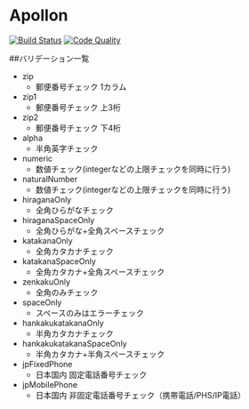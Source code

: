 # Apollon

[![Build Status](https://img.shields.io/travis/fusic/Apollon/master.svg?style=flat-square)](https://travis-ci.org/fusic/Apollon)
[![Code Quality](http://img.shields.io/scrutinizer/g/fusic/Apollon.svg?style=flat-square)](https://scrutinizer-ci.com/g/fusic/Apollon/)

##バリデーション一覧
- zip
  - 郵便番号チェック 1カラム
- zip1
  - 郵便番号チェック 上3桁
- zip2
  - 郵便番号チェック 下4桁
- alpha
  - 半角英字チェック
- numeric
  - 数値チェック(integerなどの上限チェックを同時に行う)
- naturalNumber
  - 数値チェック(integerなどの上限チェックを同時に行う)
- hiraganaOnly
  - 全角ひらがなチェック
- hiraganaSpaceOnly
  - 全角ひらがな+全角スペースチェック
- katakanaOnly
  - 全角カタカナチェック
- katakanaSpaceOnly
  - 全角カタカナ+全角スペースチェック
- zenkakuOnly
  - 全角のみチェック
- spaceOnly
  - スペースのみはエラーチェック
- hankakukatakanaOnly
  - 半角カタカナチェック
- hankakukatakanaSpaceOnly
  - 半角カタカナ+半角スペースチェック
- jpFixedPhone
  - 日本国内 固定電話番号チェック
- jpMobilePhone
  - 日本国内 非固定電話番号チェック（携帯電話/PHS/IP電話）

